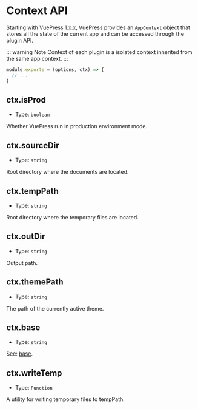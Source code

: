 # Context API

Starting with VuePress 1.x.x, VuePress provides an `AppContext` object that stores all the state of the current app and can be accessed through the plugin API.

::: warning Note
Context of each plugin is a isolated context inherited from the same app context.
:::

```js
module.exports = (options, ctx) => {
  // ...
}
```

## ctx.isProd

- Type: `boolean`

Whether VuePress run in production environment mode.

## ctx.sourceDir

- Type: `string`

Root directory where the documents are located.

## ctx.tempPath

- Type: `string`

Root directory where the temporary files are located.

## ctx.outDir

- Type: `string`

Output path.

## ctx.themePath

- Type: `string`

The path of the currently active theme.

## ctx.base

- Type: `string`

See: [base](../config/README.md#base).

## ctx.writeTemp

- Type: `Function`

A utility for writing temporary files to tempPath.
